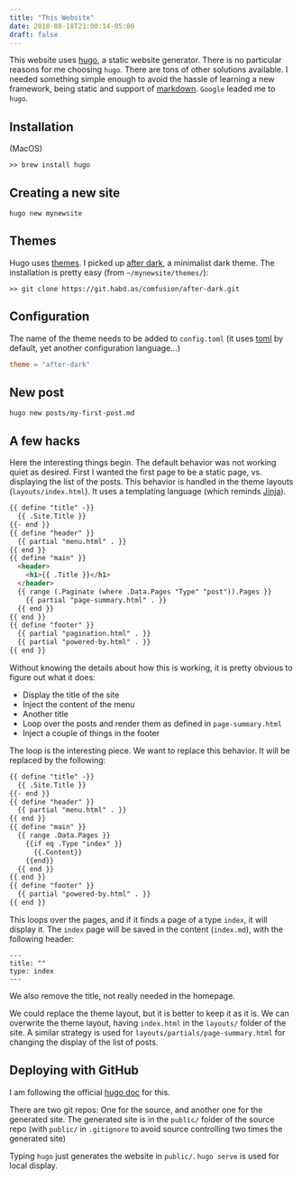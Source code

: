 ```yaml
---
title: "This Website"
date: 2018-08-18T21:00:14-05:00
draft: false
---
```


This website uses [hugo](https://gohugo.io/), a static website generator.
There is no particular reasons for me choosing `hugo`. There are tons of other solutions available.
I needed something simple enough to avoid the hassle of learning a new framework, being static and 
support of [markdown](https://en.wikipedia.org/wiki/Markdown). `Google` leaded me to `hugo`.

## Installation
(MacOS)
```
>> brew install hugo
```

## Creating a new site
```
hugo new mynewsite
```

## Themes
Hugo uses [themes](https://gohugo.io/themes/). I picked up [after dark](https://themes.gohugo.io/after-dark/), a minimalist
dark theme. The installation is pretty easy (from `~/mynewsite/themes/`):

```
>> git clone https://git.habd.as/comfusion/after-dark.git
```

## Configuration
The name of the theme needs to be added to `config.toml` (it uses [toml](https://github.com/toml-lang/toml) by default, yet
another configuration language...)
```toml
theme = "after-dark"
```

## New post
```
hugo new posts/my-first-post.md
```

## A few hacks
Here the interesting things begin. The default behavior was not working quiet as desired. First I wanted the first page
to be a static page, vs. displaying the list of the posts.
This behavior is handled in the theme layouts (`layouts/index.html`). It uses a templating language (which reminds
[Jinja](http://jinja.pocoo.org/)).
```html
{{ define "title" -}}
  {{ .Site.Title }}
{{- end }}
{{ define "header" }}
  {{ partial "menu.html" . }}
{{ end }}
{{ define "main" }}
  <header>
    <h1>{{ .Title }}</h1>
  </header>
  {{ range (.Paginate (where .Data.Pages "Type" "post")).Pages }}
    {{ partial "page-summary.html" . }}
  {{ end }}
{{ end }}
{{ define "footer" }}
  {{ partial "pagination.html" . }}
  {{ partial "powered-by.html" . }}
{{ end }}
```
Without knowing the details about how this is working, it is pretty obvious to figure out what it does:

* Display the title of the site
* Inject the content of the menu
* Another title
* Loop over the posts and render them as defined in `page-summary.html`
* Inject a couple of things in the footer

The loop is the interesting piece. We want to replace this behavior. It will be replaced by the following:
```html
{{ define "title" -}}
  {{ .Site.Title }}
{{- end }}
{{ define "header" }}
  {{ partial "menu.html" . }}
{{ end }}
{{ define "main" }}
  {{ range .Data.Pages }}
    {{if eq .Type "index" }} 
      {{.Content}}
    {{end}}
  {{ end }}
{{ end }}
{{ define "footer" }}
  {{ partial "powered-by.html" . }}
{{ end }}
```
This loops over the pages, and if it finds a page of a type `index`, it will display it.
The `index` page will be saved in the content (`index.md`), with the following header:
```
---
title: ""
type: index
---
```
We also remove the title, not really needed in the homepage.

We could replace the theme layout, but it is better to keep it as it is. We can overwrite the theme layout,
having `index.html` in the `layouts/` folder of the site. A similar strategy is used for 
`layouts/partials/page-summary.html` for changing the display of the list of posts.

## Deploying with GitHub

I am following the official [hugo doc](https://gohugo.io/hosting-and-deployment/hosting-on-github/#github-user-or-organization-pages) for this.

There are two git repos: One for the source, and another one for the generated site. The generated site is in the `public/` folder of the source
repo (with `public/` in `.gitignore` to avoid source controlling two times the generated site)

Typing `hugo` just generates the website in `public/`. `hugo serve` is used for local display.
